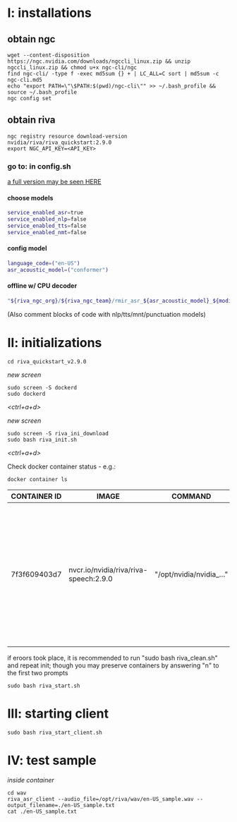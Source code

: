 # I: installations 

## obtain ngc
```console
wget --content-disposition https://ngc.nvidia.com/downloads/ngccli_linux.zip && unzip ngccli_linux.zip && chmod u+x ngc-cli/ngc
find ngc-cli/ -type f -exec md5sum {} + | LC_ALL=C sort | md5sum -c ngc-cli.md5
echo "export PATH=\"\$PATH:$(pwd)/ngc-cli\"" >> ~/.bash_profile && source ~/.bash_profile
ngc config set
```

## obtain riva
```console
ngc registry resource download-version nvidia/riva/riva_quickstart:2.9.0
export NGC_API_KEY=<API_KEY>
```
### go to: in config.sh
[a full version may be seen HERE](config.sh)
#### choose models
```bash
service_enabled_asr=true
service_enabled_nlp=false
service_enabled_tts=false
service_enabled_nmt=false
```
#### config model
```bash
language_code=("en-US")
asr_acoustic_model=("conformer")
```
#### offline w/ CPU decoder
```bash
"${riva_ngc_org}/${riva_ngc_team}/rmir_asr_${asr_acoustic_model}_${modified_lang_code}_ofl${decoder}:${riva_ngc_model_version}"
```
(Also comment blocks of code with nlp/tts/mnt/punctuation models)

# II: initializations
```console
cd riva_quickstart_v2.9.0
```
*new screen*
```console
sudo screen -S dockerd
sudo dockerd
```
*<ctrl+a+d>*

*new screen*
```console
sudo screen -S riva_ini_download
sudo bash riva_init.sh
```
*<ctrl+a+d>*

Check docker container status - e.g.:

```console
docker container ls
```
CONTAINER ID | IMAGE | COMMAND | CREATED | STATUS | PORTS | NAMES
|----------------------|----------------------|----------------------|----------------------|----------------------|--------------------------------------------|----------------------|
7f3f609403d7 | nvcr.io/nvidia/riva/riva-speech:2.9.0 | "/opt/nvidia/nvidia_…" | 57 seconds ago | Up 51 seconds | 0.0.0.0:50051->50051/tcp, :::50051->50051/tcp, 0.0.0.0:49155->8000/tcp, :::49155->8000/tcp, 0.0.0.0:49154->8001/tcp, :::49154->8001/tcp, 0.0.0.0:49153->8002/tcp, :::49153->8002/tcp | riva-speech


if eroors took place, it is recommended to run "sudo bash riva_clean.sh" and repeat init; though you may preserve containers by answering "n" to the first two prompts
```console
sudo bash riva_start.sh
```
# III: starting client
```console
sudo bash riva_start_client.sh
```
# IV: test sample
*inside container*
```console
cd wav
riva_asr_client --audio_file=/opt/riva/wav/en-US_sample.wav --output_filename=./en-US_sample.txt
cat ./en-US_sample.txt
```

